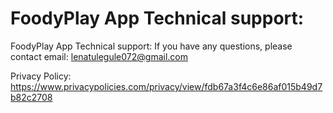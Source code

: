 # FoodyPlay App Technical support:

FoodyPlay App Technical support:
If you have any questions, please contact email: lenatulegule072@gmail.com

Privacy Policy: https://www.privacypolicies.com/privacy/view/fdb67a3f4c6e86af015b49d7b82c2708

